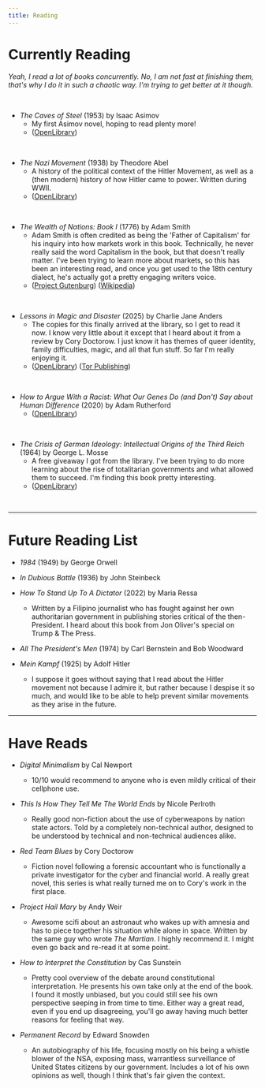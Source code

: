 ```yaml
---
title: Reading
---
```

# Currently Reading

_Yeah, I read a lot of books concurrently. No, I am not fast at finishing them, that's why I do it in such a chaotic way. I'm trying to get better at it though._

<br>

- _The Caves of Steel_ (1953) by Isaac Asimov 
    + My first Asimov novel, hoping to read plenty more!
	+ ([OpenLibrary](https://openlibrary.org/books/OL10684706M/The_Caves_of_Steel))

<br>

- _The Nazi Movement_ (1938) by Theodore Abel
    + A history of the political context of the Hitler Movement, as well as a (then modern) history of how Hitler came to power. Written during WWII.
	+ ([OpenLibrary](https://openlibrary.org/books/OL42887763M/The_Nazi_movement))

<br>

- _The Wealth of Nations: Book I_ (1776) by Adam Smith
	+ Adam Smith is often credited as being the 'Father of Capitalism' for his inquiry into how markets work in this book. Technically, he never really said the word Capitalism in the book, but that doesn't really matter. I've been trying to learn more about markets, so this has been an interesting read, and once you get used to the 18th century dialect, he's actually got a pretty engaging writers voice.
	+ ([Project Gutenburg](https://www.gutenberg.org/files/38194/38194-h/38194-h.htm)) ([Wikipedia](https://en.wikipedia.org/wiki/The_Wealth_of_Nations))

<br>

- _Lessons in Magic and Disaster_ (2025) by Charlie Jane Anders
	+ The copies for this finally arrived at the library, so I get to read it now. I know very little about it except that I heard about it from a review by Cory Doctorow. I just know it has themes of queer identity, family difficulties, magic, and all that fun stuff. So far I'm really enjoying it.
	+ ([OpenLibrary](https://openlibrary.org/books/OL59776634M/Lessons_in_Magic_and_Disaster)) ([Tor Publishing](https://torpublishinggroup.com/lessons-in-magic-and-disaster/?isbn=9781250867322&format=hardback))

<br>

- _How to Argue With a Racist: What Our Genes Do (and Don't) Say about Human Difference_ (2020) by Adam Rutherford
	+ ([OpenLibrary](https://openlibrary.org/books/OL28195872M/How_to_Argue_With_a_Racist))

<br>

- _The Crisis of German Ideology: Intellectual Origins of the Third Reich_ (1964) by George L. Mosse
    + A free giveaway I got from the library. I've been trying to do more learning about the rise of totalitarian governments and what allowed them to succeed. I'm finding this book pretty interesting.
	+ ([OpenLibrary](https://openlibrary.org/books/OL4119526M/The_crisis_of_German_ideology))

<br>
<hr>

# Future Reading List

- _1984_ (1949) by George Orwell

- _In Dubious Battle_ (1936) by John Steinbeck

- _How To Stand Up To A Dictator_ (2022) by Maria Ressa
    + Written by a Filipino journalist who has fought against her own authoritarian government in publishing stories critical of the then-President. I heard about this book from Jon Oliver's special on Trump & The Press.

- _All The President's Men_ (1974) by Carl Bernstein and Bob Woodward

- _Mein Kampf_ (1925) by Adolf Hitler
	+ I suppose it goes without saying that I read about the Hitler movement not because I admire it, but rather because I despise it so much, and would like to be able to help prevent similar movements as they arise in the future.

<hr>

# Have Reads

- _Digital Minimalism_ by Cal Newport
    + 10/10 would recommend to anyone who is even mildly critical of their cellphone use.

- _This Is How They Tell Me The World Ends_ by Nicole Perlroth
    + Really good non-fiction about the use of cyberweapons by nation state actors. Told by a completely non-technical author, designed to be understood by technical and non-technical audiences alike.

- _Red Team Blues_ by Cory Doctorow
    + Fiction novel following a forensic accountant who is functionally a private investigator for the cyber and financial world. A really great novel, this series is what really turned me on to Cory's work in the first place.

- _Project Hail Mary_ by Andy Weir
    + Awesome scifi about an astronaut who wakes up with amnesia and has to piece together his situation while alone in space. Written by the same guy who wrote _The Martian_. I highly recommend it. I might even go back and re-read it at some point.

- _How to Interpret the Constitution_ by Cas Sunstein
    + Pretty cool overview of the debate around constitutional interpretation. He presents his own take only at the end of the book. I found it mostly unbiased, but you could still see his own perspective seeping in from time to time. Either way a great read, even if you end up disagreeing, you'll go away having much better reasons for feeling that way.

- _Permanent Record_ by Edward Snowden
    + An autobiography of his life, focusing mostly on his being a whistle blower of the NSA, exposing mass, warrantless surveillance of United States citizens by our government. Includes a lot of his own opinions as well, though I think that's fair given the context.
